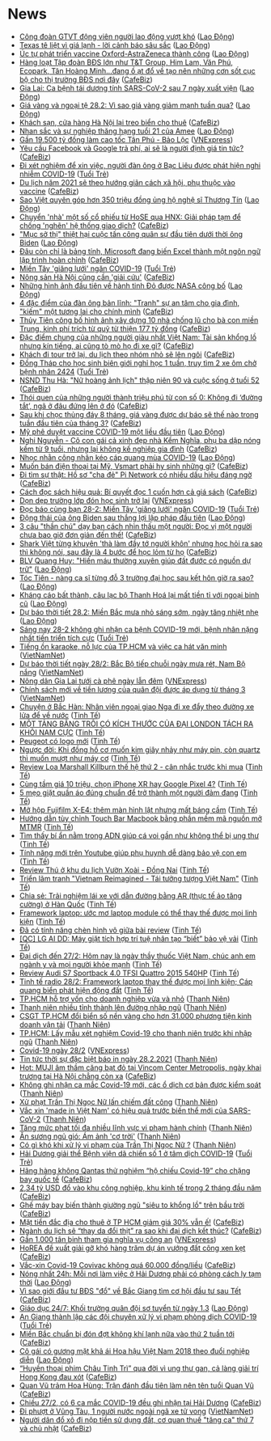 # News

- [Công đoàn GTVT động viên người lao động vượt khó](https://laodong.vn/cd-gtvt/cong-doan-gtvt-dong-vien-nguoi-lao-dong-vuot-kho-884273.ldo) ([Lao Động](https://laodong.vn))
- [Texas tê liệt vì giá lạnh - lời cảnh báo sâu sắc](https://laodong.vn/lao-dong-cuoi-tuan/texas-te-liet-vi-gia-lanh-loi-canh-bao-sau-sac-884006.ldo) ([Lao Động](https://laodong.vn))
- [Úc tự phát triển vaccine Oxford-AstraZeneca thành công](https://laodong.vn/the-gioi/uc-tu-phat-trien-vaccine-oxford-astrazeneca-thanh-cong-884272.ldo) ([Lao Động](https://laodong.vn))
- [Hàng loạt Tập đoàn BĐS lớn như T&T Group, Him Lam, Văn Phú, Ecopark, Tân Hoàng Minh...đang ồ ạt đổ về tạo nên những cơn sốt cục bộ cho thị trường BĐS nơi đây](https://cafebiz.vn/hang-loat-tap-doan-bds-lon-nhu-tt-group-him-lam-van-phu-ecopark-tan-hoang-minhdang-o-at-do-ve-tao-nen-nhung-con-sot-cuc-bo-cho-thi-truong-bds-noi-day-20210228085330065.chn) ([CafeBiz](https://cafebiz.vn))
- [Gia Lai: Ca bệnh tái dương tính SARS-CoV-2 sau 7 ngày xuất viện](https://laodong.vn/xa-hoi/gia-lai-ca-benh-tai-duong-tinh-sars-cov-2-sau-7-ngay-xuat-vien-884256.ldo) ([Lao Động](https://laodong.vn))
- [Giá vàng và ngoại tệ 28.2: Vì sao giá vàng giảm mạnh tuần qua?](https://laodong.vn/video/gia-vang-va-ngoai-te-282-vi-sao-gia-vang-giam-manh-tuan-qua-884267.ldo) ([Lao Động](https://laodong.vn))
- [Khách sạn, cửa hàng Hà Nội lại treo biển cho thuê](https://cafebiz.vn/khach-san-cua-hang-ha-noi-lai-treo-bien-cho-thue-20210228082740784.chn) ([CafeBiz](https://cafebiz.vn))
- [Nhan sắc và sự nghiệp thăng hạng tuổi 21 của Amee](https://laodong.vn/photo/nhan-sac-va-su-nghiep-thang-hang-tuoi-21-cua-amee-884127.ldo) ([Lao Động](https://laodong.vn))
- [Gần 19.500 tỷ đồng làm cao tốc Tân Phú - Bảo Lộc](https://vnexpress.net/gan-19-500-ty-dong-lam-cao-toc-tan-phu-bao-loc-4241079.html) ([VNExpress](https://vnexpress.net))
- [Yêu cầu Facebook và Google trả phí, ai sẽ là người định giá tin tức?](https://cafebiz.vn/yeu-cau-facebook-va-google-tra-phi-ai-se-la-nguoi-dinh-gia-tin-tuc-20210228082846596.chn) ([CafeBiz](https://cafebiz.vn))
- [Đi xét nghiệm để xin việc, người đàn ông ở Bạc Liêu được phát hiện nghi nhiễm COVID-19](https://tuoitre.vn/di-xet-nghiem-de-xin-viec-nguoi-dan-ong-o-bac-lieu-duoc-phat-hien-nghi-nhiem-covid-19-20210228093624805.htm) ([Tuổi Trẻ](https://tuoitre.vn))
- [Du lịch năm 2021 sẽ theo hướng giãn cách xã hội, phụ thuộc vào vaccine](https://cafebiz.vn/du-lich-nam-2021-se-theo-huong-gian-cach-xa-hoi-phu-thuoc-vao-vaccine-20210228083346672.chn) ([CafeBiz](https://cafebiz.vn))
- [Sao Việt quyên góp hơn 350 triệu đồng ủng hộ nghệ sĩ Thương Tín](https://laodong.vn/van-hoa/sao-viet-quyen-gop-hon-350-trieu-dong-ung-ho-nghe-si-thuong-tin-884251.ldo) ([Lao Động](https://laodong.vn))
- [Chuyển 'nhà' một số cổ phiếu từ HoSE qua HNX: Giải pháp tạm để chống 'nghẽn' hệ thống giao dịch?](https://cafebiz.vn/chuyen-nha-mot-so-co-phieu-tu-hose-qua-hnx-giai-phap-tam-de-chong-nghen-he-thong-giao-dich-20210228083112093.chn) ([CafeBiz](https://cafebiz.vn))
- [&quot;Mục sở thị&quot; thiệt hại cuộc tấn công quân sự đầu tiên dưới thời ông Biden](https://laodong.vn/the-gioi/muc-so-thi-thiet-hai-cuoc-tan-cong-quan-su-dau-tien-duoi-thoi-ong-biden-884253.ldo) ([Lao Động](https://laodong.vn))
- [Đâu còn chỉ là bảng tính, Microsoft đang biến Excel thành một ngôn ngữ lập trình hoàn chỉnh](https://cafebiz.vn/dau-con-chi-la-bang-tinh-microsoft-dang-bien-excel-thanh-mot-ngon-ngu-lap-trinh-hoan-chinh-20210228082030854.chn) ([CafeBiz](https://cafebiz.vn))
- [Miền Tây 'giăng lưới' ngăn COVID-19](https://tuoitre.vn/mien-tay-giang-luoi-ngan-covid-19-20210228091700901.htm) ([Tuổi Trẻ](https://tuoitre.vn))
- [Nông sản Hà Nội cũng cần 'giải cứu'](https://cafebiz.vn/nong-san-ha-noi-cung-can-giai-cuu-2021022808254293.chn) ([CafeBiz](https://cafebiz.vn))
- [Những hình ảnh đầu tiên về hành tinh Đỏ được NASA công bố](https://laodong.vn/photo/nhung-hinh-anh-dau-tien-ve-hanh-tinh-do-duoc-nasa-cong-bo-884209.ldo) ([Lao Động](https://laodong.vn))
- [4 đặc điểm của đàn ông bản lĩnh: "Tranh" sự an tâm cho gia đình, "kiếm" một tương lai cho chính mình](https://cafebiz.vn/4-dac-diem-cua-dan-ong-ban-linh-tranh-su-an-tam-cho-gia-dinh-kiem-mot-tuong-lai-cho-chinh-minh-20210224183146212.chn) ([CafeBiz](https://cafebiz.vn))
- [Thủy Tiên công bố hình ảnh xây dựng 10 nhà chống lũ cho bà con miền Trung, kinh phí trích từ quỹ từ thiện 177 tỷ đồng](https://cafebiz.vn/thuy-tien-cong-bo-hinh-anh-xay-dung-10-nha-chong-lu-cho-ba-con-mien-trung-kinh-phi-trich-tu-quy-tu-thien-177-ty-dong-20210228081842884.chn) ([CafeBiz](https://cafebiz.vn))
- [Đặc điểm chung của những người giàu nhất Việt Nam: Tài sản khổng lồ nhưng kín tiếng, ai cũng tò mò họ đi xe gì?](https://cafebiz.vn/dac-diem-chung-cua-nhung-nguoi-giau-nhat-viet-nam-tai-san-khong-lo-nhung-kin-tieng-ai-cung-to-mo-ho-di-xe-gi-20210228085457524.chn) ([CafeBiz](https://cafebiz.vn))
- [Khách đi tour trở lại, du lịch theo nhóm nhỏ sẽ lên ngôi](https://cafebiz.vn/khach-di-tour-tro-lai-du-lich-theo-nhom-nho-se-len-ngoi-20210228081626056.chn) ([CafeBiz](https://cafebiz.vn))
- [Đồng Tháp cho học sinh biên giới nghỉ học 1 tuần, truy tìm 2 xe ôm chở bệnh nhân 2424](https://tuoitre.vn/dong-thap-cho-hoc-sinh-bien-gioi-nghi-hoc-1-tuan-truy-tim-2-xe-om-cho-benh-nhan-2424-20210228082708688.htm) ([Tuổi Trẻ](https://tuoitre.vn))
- [NSND Thu Hà: "Nữ hoàng ảnh lịch" thập niên 90 và cuộc sống ở tuổi 52](https://cafebiz.vn/nsnd-thu-ha-nu-hoang-anh-lich-thap-nien-90-va-cuoc-song-o-tuoi-52-20210228080159592.chn) ([CafeBiz](https://cafebiz.vn))
- [Thói quen của những người thành triệu phú từ con số 0: Không đi ‘đường tắt’, ngã ở đâu đứng lên ở đó](https://cafebiz.vn/thoi-quen-cua-nhung-nguoi-thanh-trieu-phu-tu-con-so-0-khong-di-duong-tat-nga-o-dau-dung-len-o-do-20210227214042206.chn) ([CafeBiz](https://cafebiz.vn))
- [Sau khi chọc thủng đáy 8 tháng, giá vàng được dự báo sẽ thế nào trong tuần đầu tiên của tháng 3?](https://cafebiz.vn/sau-khi-choc-thung-day-8-thang-gia-vang-duoc-du-bao-se-the-nao-trong-tuan-dau-tien-cua-thang-3-20210228080047321.chn) ([CafeBiz](https://cafebiz.vn))
- [Mỹ phê duyệt vaccine COVID-19 một liều đầu tiên](https://laodong.vn/the-gioi/my-phe-duyet-vaccine-covid-19-mot-lieu-dau-tien-884247.ldo) ([Lao Động](https://laodong.vn))
- [Nghi Nguyễn - Cô con gái cả xinh đẹp nhà Kềm Nghĩa, phụ ba dập nóng kềm từ 9 tuổi, nhưng lại không kế nghiệp gia đình](https://cafebiz.vn/nghi-nguyen-co-con-gai-ca-xinh-dep-nha-kem-nghia-phu-ba-dap-nong-kem-tu-9-tuoi-nhung-lai-khong-ke-nghiep-gia-dinh-20210225154957243.chn) ([CafeBiz](https://cafebiz.vn))
- [Nhọc nhằn công nhân kéo cáp quang mùa COVID-19](https://laodong.vn/xa-hoi/nhoc-nhan-cong-nhan-keo-cap-quang-mua-covid-19-884237.ldo) ([Lao Động](https://laodong.vn))
- [Muốn bán điện thoại tại Mỹ, Vsmart phải hy sinh những gì?](https://cafebiz.vn/muon-ban-dien-thoai-tai-my-vsmart-phai-hy-sinh-nhung-gi-20210228080554229.chn) ([CafeBiz](https://cafebiz.vn))
- [Đi tìm sự thật: Hồ sơ "cha đẻ" Pi Network có nhiều dấu hiệu đáng ngờ](https://cafebiz.vn/di-tim-su-that-ho-so-cha-de-pi-network-co-nhieu-dau-hieu-dang-ngo-2021022808120608.chn) ([CafeBiz](https://cafebiz.vn))
- [Cách đọc sách hiệu quả: Bí quyết đọc 1 cuốn hơn cả giá sách](https://cafebiz.vn/cach-doc-sach-hieu-qua-bi-quyet-doc-1-cuon-hon-ca-gia-sach-20210223145746787.chn) ([CafeBiz](https://cafebiz.vn))
- [Dọn dẹp trường lớp đón học sinh trở lại](https://vnexpress.net/don-dep-truong-lop-don-hoc-sinh-tro-lai-4241155.html) ([VNExpress](https://vnexpress.net))
- [Đọc báo cùng bạn 28-2: Miền Tây 'giăng lưới' ngăn COVID-19](https://tuoitre.vn/doc-bao-cung-ban-28-2-mien-tay-giang-luoi-ngan-covid-19-20210228050802807.htm) ([Tuổi Trẻ](https://tuoitre.vn))
- [Động thái của ông Biden sau thắng lợi lập pháp đầu tiên](https://laodong.vn/the-gioi/dong-thai-cua-ong-biden-sau-thang-loi-lap-phap-dau-tien-884240.ldo) ([Lao Động](https://laodong.vn))
- [3 câu "thần chú" dạy bạn cách nhìn thấu một người: Đọc vị một người chưa bao giờ đơn giản đến thế!](https://cafebiz.vn/3-cau-than-chu-day-ban-cach-nhin-thau-mot-nguoi-doc-vi-mot-nguoi-chua-bao-gio-don-gian-den-the-20210222172153312.chn) ([CafeBiz](https://cafebiz.vn))
- [Shark Việt từng khuyên 'thà làm đầy tớ người khôn' nhưng học hỏi ra sao thì không nói, sau đây là 4 bước để học lỏm từ họ](https://cafebiz.vn/shark-viet-tung-khuyen-tha-lam-day-to-nguoi-khon-nhung-hoc-hoi-ra-sao-thi-khong-noi-sau-day-la-4-buoc-de-hoc-lom-tu-ho-20210224150950955.chn) ([CafeBiz](https://cafebiz.vn))
- [BLV Quang Huy: &quot;Hiến máu thường xuyên giúp đất đước có nguồn dự trữ&quot;](https://laodong.vn/video/blv-quang-huy-hien-mau-thuong-xuyen-giup-dat-duoc-co-nguon-du-tru-884228.ldo) ([Lao Động](https://laodong.vn))
- [Tóc Tiên - nàng ca sĩ từng đỗ 3 trường đại học sau kết hôn giờ ra sao?](https://laodong.vn/photo/toc-tien-nang-ca-si-tung-do-3-truong-dai-hoc-sau-ket-hon-gio-ra-sao-884095.ldo) ([Lao Động](https://laodong.vn))
- [Kháng cáo bất thành, câu lạc bộ Thanh Hoá lại mất tiền tỉ với ngoại binh cũ](https://laodong.vn/bong-da/khang-cao-bat-thanh-cau-lac-bo-thanh-hoa-lai-mat-tien-ti-voi-ngoai-binh-cu-884235.ldo) ([Lao Động](https://laodong.vn))
- [Dự báo thời tiết 28.2: Miền Bắc mưa nhỏ sáng sớm, ngày tăng nhiệt nhẹ](https://laodong.vn/moi-truong/du-bao-thoi-tiet-282-mien-bac-mua-nho-sang-som-ngay-tang-nhiet-nhe-884154.ldo) ([Lao Động](https://laodong.vn))
- [Sáng nay 28-2 không ghi nhận ca bệnh COVID-19 mới, bệnh nhân nặng nhất tiến triển tích cực](https://tuoitre.vn/sang-nay-28-2-khong-ghi-nhan-ca-benh-covid-19-moi-benh-nhan-nang-nhat-tien-trien-tich-cuc-20210228062630905.htm) ([Tuổi Trẻ](https://tuoitre.vn))
- [Tiếng ồn karaoke, nỗ lực của TP.HCM và việc ca hát văn minh](http://vietnamnet.vn/vn/thoi-su/tieng-on-karaoke-no-luc-cua-tp-hcm-va-viec-ca-hat-van-minh-715882.html) ([VietNamNet](https://vietnamnet.vn))
- [Dự báo thời tiết ngày 28/2: Bắc Bộ tiếp chuỗi ngày mưa rét, Nam Bộ nắng](http://vietnamnet.vn/vn/thoi-su/du-bao-thoi-tiet-ngay-28-2-bac-bo-tiep-chuoi-ngay-mua-ret-nam-bo-nang-716006.html) ([VietNamNet](https://vietnamnet.vn))
- [Nông dân Gia Lai tưới cà phê ngày lẫn đêm](https://vnexpress.net/nong-dan-gia-lai-tuoi-ca-phe-ngay-lan-dem-4238754.html) ([VNExpress](https://vnexpress.net))
- [Chính sách mới về tiền lương của quân đội được áp dụng từ tháng 3](http://vietnamnet.vn/vn/thoi-su/quoc-phong/chinh-sach-moi-ve-tien-luong-cua-quan-doi-duoc-ap-dung-tu-thang-3-714715.html) ([VietNamNet](https://vietnamnet.vn))
- [Chuyện ở Bắc Hàn: Nhân viên ngoại giao Nga đi xe đẩy theo đường xe lửa để về nước](https://tinhte.vn/thread/chuyen-o-bac-han-nhan-vien-ngoai-giao-nga-di-xe-day-theo-duong-xe-lua-de-ve-nuoc.3283696/) ([Tinh Tế](https://tinhte.vn))
- [MỘT TẢNG BĂNG TRÔI CÓ KÍCH THƯỚC CỦA ĐẠI LONDON TÁCH RA KHỎI NAM CỰC](https://tinhte.vn/thread/mot-tang-bang-troi-co-kich-thuoc-cua-dai-london-tach-ra-khoi-nam-cuc.3284420/) ([Tinh Tế](https://tinhte.vn))
- [Peugeot có logo mới](https://tinhte.vn/thread/peugeot-co-logo-moi.3283716/) ([Tinh Tế](https://tinhte.vn))
- [Ngược đời: Khi đồng hồ cơ muốn kim giây nhảy như máy pin, còn quartz thì muốn mượt như máy cơ](https://tinhte.vn/thread/nguoc-doi-khi-dong-ho-co-muon-kim-giay-nhay-nhu-may-pin-con-quartz-thi-muon-muot-nhu-may-co.3282528/) ([Tinh Tế](https://tinhte.vn))
- [Review Loa Marshall Killburn thế hệ thứ 2 - cân nhắc trước khi mua](https://tinhte.vn/thread/review-loa-marshall-killburn-the-he-thu-2-can-nhac-truoc-khi-mua.3284511/) ([Tinh Tế](https://tinhte.vn))
- [Cùng tầm giá 10 triệu, chọn iPhone XR hay Google Pixel 4?](https://tinhte.vn/thread/cung-tam-gia-10-trieu-chon-iphone-xr-hay-google-pixel-4.3284238/) ([Tinh Tế](https://tinhte.vn))
- [5 mẹo giặt quần áo đúng chuẩn để trở thành một người đảm đang](https://tinhte.vn/thread/5-meo-giat-quan-ao-dung-chuan-de-tro-thanh-mot-nguoi-dam-dang.3265363/) ([Tinh Tế](https://tinhte.vn))
- [Mở hộp Fujifilm X-E4: thêm màn hình lật nhưng mất báng cầm](https://tinhte.vn/thread/mo-hop-fujifilm-x-e4-them-man-hinh-lat-nhung-mat-bang-cam.3284089/) ([Tinh Tế](https://tinhte.vn))
- [Hướng dẫn tùy chỉnh Touch Bar Macbook bằng phần mềm mã nguồn mở MTMR](https://tinhte.vn/thread/huong-dan-tuy-chinh-touch-bar-macbook-bang-phan-mem-ma-nguon-mo-mtmr.3281440/) ([Tinh Tế](https://tinhte.vn))
- [Tìm thấy bí ẩn nằm trong ADN giúp cá voi gần như không thể bị ung thư](https://tinhte.vn/thread/tim-thay-bi-an-nam-trong-adn-giup-ca-voi-gan-nhu-khong-the-bi-ung-thu.3283719/) ([Tinh Tế](https://tinhte.vn))
- [Tính năng mới trên Youtube giúp phụ huynh dễ dàng bảo vệ con em](https://tinhte.vn/thread/tinh-nang-moi-tren-youtube-giup-phu-huynh-de-dang-bao-ve-con-em.3284271/) ([Tinh Tế](https://tinhte.vn))
- [Review Thú ở khu du lịch Vườn Xoài - Đồng Nai](https://tinhte.vn/thread/review-thu-o-khu-du-lich-vuon-xoai-dong-nai.3284381/) ([Tinh Tế](https://tinhte.vn))
- [Triển lãm tranh "Vietnam Reimagined - Tái tưởng tượng Việt Nam"](https://tinhte.vn/thread/trien-lam-tranh-vietnam-reimagined-tai-tuong-tuong-viet-nam.3242349/) ([Tinh Tế](https://tinhte.vn))
- [Chia sẻ: Trải nghiệm lái xe với dẫn đường bằng AR (thực tế ảo tăng cường) ở Hàn Quốc](https://tinhte.vn/thread/chia-se-trai-nghiem-lai-xe-voi-dan-duong-bang-ar-thuc-te-ao-tang-cuong-o-han-quoc.3284090/) ([Tinh Tế](https://tinhte.vn))
- [Framework laptop: ước mơ laptop module có thể thay thế được mọi linh kiện](https://tinhte.vn/thread/framework-laptop-uoc-mo-laptop-module-co-the-thay-the-duoc-moi-linh-kien.3283852/) ([Tinh Tế](https://tinhte.vn))
- [Đã có tính năng chèn hình vô giữa bài review](https://tinhte.vn/thread/da-co-tinh-nang-chen-hinh-vo-giua-bai-review.3284294/) ([Tinh Tế](https://tinhte.vn))
- [[QC] LG AI DD: Máy giặt tích hợp trí tuệ nhân tạo “biết” bảo vệ vải](https://tinhte.vn/thread/qc-lg-ai-dd-may-giat-tich-hop-tri-tue-nhan-tao-biet-bao-ve-vai.3284025/) ([Tinh Tế](https://tinhte.vn))
- [Đại dịch đến 27/2: Hôm nay là ngày thầy thuốc Việt Nam, chúc anh em ngành y và mọi người khỏe mạnh](https://tinhte.vn/thread/dai-dich-den-27-2-hom-nay-la-ngay-thay-thuoc-viet-nam-chuc-anh-em-nganh-y-va-moi-nguoi-khoe-manh.3284076/) ([Tinh Tế](https://tinhte.vn))
- [Review Audi S7 Sportback 4.0 TFSI Quattro 2015 540HP](https://tinhte.vn/thread/review-audi-s7-sportback-4-0-tfsi-quattro-2015-540hp.3283917/) ([Tinh Tế](https://tinhte.vn))
- [Tinh tế radio 28/2: Framework laptop thay thế được mọi linh kiện; Cáp quang biển phát hiện động đất](https://tinhte.vn/thread/tinh-te-radio-28-2-framework-laptop-thay-the-duoc-moi-linh-kien-cap-quang-bien-phat-hien-dong-dat.3284530/) ([Tinh Tế](https://tinhte.vn))
- [TP.HCM hỗ trợ vốn cho doanh nghiệp vừa và nhỏ](https://thanhnien.vn/thoi-su/tphcm-ho-tro-von-cho-doanh-nghiep-vua-va-nho-1347409.html) ([Thanh Niên](https://thanhnien.vn))
- [Thanh niên nhiều tỉnh thành lên đường nhập ngũ](https://thanhnien.vn/thoi-su/thanh-nien-nhieu-tinh-thanh-len-duong-nhap-ngu-1347401.html) ([Thanh Niên](https://thanhnien.vn))
- [CSGT TP.HCM đổi biển số nền vàng cho hơn 31.000 phương tiện kinh doanh vận tải](https://thanhnien.vn/thoi-su/csgt-tphcm-doi-bien-so-nen-vang-cho-hon-31000-phuong-tien-kinh-doanh-van-tai-1347396.html) ([Thanh Niên](https://thanhnien.vn))
- [TP.HCM: Lấy mẫu xét nghiệm Covid-19 cho thanh niên trước khi nhập ngũ](https://thanhnien.vn/thoi-su/tphcm-lay-mau-xet-nghiem-covid-19-cho-thanh-nien-truoc-khi-nhap-ngu-1347379.html) ([Thanh Niên](https://thanhnien.vn))
- [Covid-19 ngày 28/2](https://vnexpress.net/covid-19-ngay-28-2-4241172.html) ([VNExpress](https://vnexpress.net))
- [Tin tức thời sự đặc biệt báo in ngày 28.2.2021](https://thanhnien.vn/thoi-su/tin-tuc-thoi-su-dac-biet-bao-in-ngay-2822021-1347418.html) ([Thanh Niên](https://thanhnien.vn))
- [Hot: MUJI âm thầm căng bạt đỏ tại Vincom Center Metropolis, ngày khai trương tại Hà Nội chẳng còn xa](https://cafebiz.vn/hot-muji-am-tham-cang-bat-do-tai-vincom-center-metropolis-ngay-khai-truong-tai-ha-noi-chang-con-xa-20210227235106278.chn) ([CafeBiz](https://cafebiz.vn))
- [Không ghi nhận ca mắc Covid-19 mới, các ổ dịch cơ bản được kiểm soát](https://thanhnien.vn/thoi-su/khong-ghi-nhan-ca-mac-covid-19-moi-cac-o-dich-co-ban-duoc-kiem-soat-1347414.html) ([Thanh Niên](https://thanhnien.vn))
- [Xử phạt Trần Thị Ngọc Nữ lấn chiếm đất công](https://thanhnien.vn/thoi-su/xu-phat-tran-thi-ngoc-nu-lan-chiem-dat-cong-1347402.html) ([Thanh Niên](https://thanhnien.vn))
- [Vắc xin 'made in Việt Nam' có hiệu quả  trước biến thể mới của SARS-CoV-2](https://thanhnien.vn/thoi-su/vac-xin-made-in-viet-nam-co-hieu-qua-truoc-bien-the-moi-cua-sars-cov-2-1347400.html) ([Thanh Niên](https://thanhnien.vn))
- [Tăng mức phạt tối đa nhiều lĩnh vực vi phạm hành chính](https://thanhnien.vn/thoi-su/tang-muc-phat-toi-da-nhieu-linh-vuc-vi-pham-hanh-chinh-1347397.html) ([Thanh Niên](https://thanhnien.vn))
- [Ăn sương ngủ gió: Ám ảnh 'cơ trời'](https://thanhnien.vn/thoi-su/an-suong-ngu-gio-am-anh-co-troi-1347181.html) ([Thanh Niên](https://thanhnien.vn))
- [Có gì khó khi xử lý vi phạm của Trần Thị Ngọc Nữ ?](https://thanhnien.vn/thoi-su/co-gi-kho-khi-xu-ly-vi-pham-cua-tran-thi-ngoc-nu-1347180.html) ([Thanh Niên](https://thanhnien.vn))
- [Hải Dương giải thể Bệnh viện dã chiến số 1 ở tâm dịch COVID-19](https://tuoitre.vn/hai-duong-giai-the-benh-vien-da-chien-so-1-o-tam-dich-covid-19-20210227220013906.htm) ([Tuổi Trẻ](https://tuoitre.vn))
- [Hãng hàng không Qantas thử nghiệm “hộ chiếu Covid-19” cho chặng bay quốc tế](https://cafebiz.vn/hang-hang-khong-qantas-thu-nghiem-ho-chieu-covid-19-cho-chang-bay-quoc-te-20210227195307999.chn) ([CafeBiz](https://cafebiz.vn))
- [2,34 tỷ USD đổ vào khu công nghiệp, khu kinh tế trong 2 tháng đầu năm](https://cafebiz.vn/234-ty-usd-do-vao-khu-cong-nghiep-khu-kinh-te-trong-2-thang-dau-nam-20210227194622036.chn) ([CafeBiz](https://cafebiz.vn))
- [Ghế máy bay biến thành giường ngủ "siêu to khổng lồ" trên bầu trời](https://cafebiz.vn/ghe-may-bay-bien-thanh-giuong-ngu-sieu-to-khong-lo-tren-bau-troi-20210227195850882.chn) ([CafeBiz](https://cafebiz.vn))
- [Mặt tiền đắc địa cho thuê ở TP HCM giảm giá 30% vẫn ế!](https://cafebiz.vn/mat-tien-dac-dia-cho-thue-o-tp-hcm-giam-gia-30-van-e-20210227190124094.chn) ([CafeBiz](https://cafebiz.vn))
- [Ngành du lịch sẽ “thay da đổi thịt” ra sao khi đại dịch kết thúc?](https://cafebiz.vn/nganh-du-lich-se-thay-da-doi-thit-ra-sao-khi-dai-dich-ket-thuc-20210227193047499.chn) ([CafeBiz](https://cafebiz.vn))
- [Gần 1.000 tân binh tham gia nghĩa vụ công an](https://vnexpress.net/gan-1-000-tan-binh-tham-gia-nghia-vu-cong-an-4241137.html) ([VNExpress](https://vnexpress.net))
- [HoREA đề xuất giải gỡ khó hàng trăm dự án vướng đất công xen kẹt](https://cafebiz.vn/horea-de-xuat-giai-go-kho-hang-tram-du-an-vuong-dat-cong-xen-ket-20210227184431199.chn) ([CafeBiz](https://cafebiz.vn))
- [Vắc-xin Covid-19 Covivac không quá 60.000 đồng/liều](https://cafebiz.vn/vac-xin-covid-19-covivac-khong-qua-60000-dong-lieu-20210227202251548.chn) ([CafeBiz](https://cafebiz.vn))
- [Nóng nhất 24h: Mỗi nơi làm việc ở Hải Dương phải có phòng cách ly tạm thời](https://laodong.vn/video-thoi-su/nong-nhat-24h-moi-noi-lam-viec-o-hai-duong-phai-co-phong-cach-ly-tam-thoi-884190.ldo) ([Lao Động](https://laodong.vn))
- [Vì sao giới đầu tư BĐS "đổ" về Bắc Giang tìm cơ hội đầu tư sau Tết](https://cafebiz.vn/vi-sao-gioi-dau-tu-bds-do-ve-bac-giang-tim-co-hoi-dau-tu-sau-tet-20210227185440164.chn) ([CafeBiz](https://cafebiz.vn))
- [Giáo dục 24/7: Khối trường quân đội sơ tuyển từ ngày 1.3](https://laodong.vn/video/giao-duc-247-khoi-truong-quan-doi-so-tuyen-tu-ngay-13-884200.ldo) ([Lao Động](https://laodong.vn))
- [An Giang thành lập các đội chuyên xử lý vi phạm phòng dịch COVID-19](https://tuoitre.vn/an-giang-thanh-lap-cac-doi-chuyen-xu-ly-vi-pham-phong-dich-covid-19-20210227174147871.htm) ([Tuổi Trẻ](https://tuoitre.vn))
- [Miền Bắc chuẩn bị đón đợt không khí lạnh nữa vào thứ 2 tuần tới](https://cafebiz.vn/mien-bac-chuan-bi-don-dot-khong-khi-lanh-nua-vao-thu-2-tuan-toi-20210227184113451.chn) ([CafeBiz](https://cafebiz.vn))
- [Cô gái có gương mặt khả ái Hoa hậu Việt Nam 2018 theo đuổi nghiệp diễn](https://laodong.vn/photo/co-gai-co-guong-mat-kha-ai-hoa-hau-viet-nam-2018-theo-duoi-nghiep-dien-884090.ldo) ([Lao Động](https://laodong.vn))
- [“Huyền thoại phim Châu Tinh Trì” qua đời vì ung thư gan, cả làng giải trí Hong Kong đau xót](https://cafebiz.vn/huyen-thoai-phim-chau-tinh-tri-qua-doi-vi-ung-thu-gan-ca-lang-giai-tri-hong-kong-dau-xot-20210227183837652.chn) ([CafeBiz](https://cafebiz.vn))
- [Quan Vũ trảm Hoa Hùng: Trận đánh đầu tiên làm nên tên tuổi Quan Vũ](https://cafebiz.vn/quan-vu-tram-hoa-hung-tran-danh-dau-tien-lam-nen-ten-tuoi-quan-vu-20210227130144177.chn) ([CafeBiz](https://cafebiz.vn))
- [Chiều 27/2, có 6 ca mắc COVID-19 đều ghi nhận tại Hải Dương](https://cafebiz.vn/chieu-27-2-co-6-ca-mac-covid-19-deu-ghi-nhan-tai-hai-duong-20210227183627965.chn) ([CafeBiz](https://cafebiz.vn))
- [Đi phượt ở Vũng Tàu, 1 người nước ngoài ngã xe tử vong](http://vietnamnet.vn/vn/thoi-su/an-toan-giao-thong/di-phuot-o-vung-tau-1-nguoi-nuoc-ngoai-nga-xe-tu-vong-715986.html) ([VietNamNet](https://vietnamnet.vn))
- [Người dân đổ xô đi nộp tiền sử dụng đất, cơ quan thuế "tăng ca" thứ 7 và chủ nhật](https://cafebiz.vn/nguoi-dan-do-xo-di-nop-tien-su-dung-dat-co-quan-thue-tang-ca-thu-7-va-chu-nhat-20210227184804286.chn) ([CafeBiz](https://cafebiz.vn))
